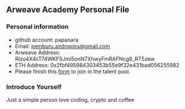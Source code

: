 ## Arweave Academy Personal File

### Personal information

- github account: papanara
- Email: pemburu.airdropjos@gmail.com
- Arweave Address: Rlzo4X4cT74WKFSJmi5onN7XhwyFmRAFNcg8_RT5zew
- ETH Address: 0x2fbf495984303453b55e9f32e431bad056255982
- Please finish this [form](https://docs.google.com/forms/d/e/1FAIpQLSfWA5fIIcBgmRppm3jNz5vmf9Mai_QMVil-2pO4r7YKn_Zhtw/viewform?usp=sf_link) to join in the talent pool.

### Introduce Yourself
 Just a simple person love coding, crypto and coffee